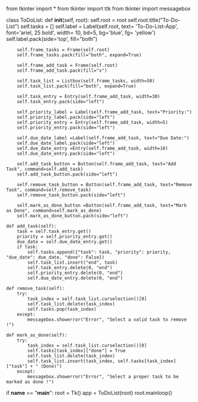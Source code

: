 from tkinter import *
from tkinter import ttk
from tkinter import messagebox

class ToDoList:
    def __init__(self, root):
        self.root = root
        self.root.title("To-Do-List")
        self.tasks = []
        self.label = Label(self.root, text= 'To-Do-List-App',
                            font='ariel, 25 bold', width= 10, bd=5, bg='blue', fg= 'yellow')
        self.label.pack(side='top', fill="both")

        self.frame_tasks = Frame(self.root)
        self.frame_tasks.pack(fill="both", expand=True)

        self.frame_add_task = Frame(self.root)
        self.frame_add_task.pack(fill="x")

        self.task_list = Listbox(self.frame_tasks, width=50)
        self.task_list.pack(fill="both", expand=True)

        self.task_entry = Entry(self.frame_add_task, width=30)
        self.task_entry.pack(side="left")

        self.priority_label = Label(self.frame_add_task, text="Priority:")
        self.priority_label.pack(side="left")
        self.priority_entry = Entry(self.frame_add_task, width=5)
        self.priority_entry.pack(side="left")

        self.due_date_label =Label(self.frame_add_task, text="Due Date:")
        self.due_date_label.pack(side="left")
        self.due_date_entry =Entry(self.frame_add_task, width=10)
        self.due_date_entry.pack(side="left")

        self.add_task_button = Button(self.frame_add_task, text="Add Task", command=self.add_task)
        self.add_task_button.pack(side="left")

        self.remove_task_button = Button(self.frame_add_task, text="Remove Task", command=self.remove_task)
        self.remove_task_button.pack(side="left")

        self.mark_as_done_button =Button(self.frame_add_task, text="Mark as Done", command=self.mark_as_done)
        self.mark_as_done_button.pack(side="left")

    def add_task(self):
        task = self.task_entry.get()
        priority = self.priority_entry.get()
        due_date = self.due_date_entry.get()
        if task:
            self.tasks.append({"task": task, "priority": priority, "due_date": due_date, "done": False})
            self.task_list.insert("end", task)
            self.task_entry.delete(0, "end")
            self.priority_entry.delete(0, "end")
            self.due_date_entry.delete(0, "end")

    def remove_task(self):
        try:
            task_index = self.task_list.curselection()[0]
            self.task_list.delete(task_index)
            self.tasks.pop(task_index)
        except:
            messagebox.showerror("Error", "Select a valid task to remove !")

    def mark_as_done(self):
        try:
            task_index = self.task_list.curselection()[0]
            self.tasks[task_index]["done"] = True
            self.task_list.delete(task_index)
            self.task_list.insert(task_index, self.tasks[task_index]["task"] + " (Done)")
        except:
            messagebox.showerror("Error", "Select a proper task to be marked as done !")

if __name__ == "__main__":
    root = Tk()
    app = ToDoList(root)
    root.mainloop()
